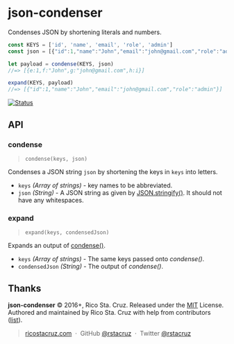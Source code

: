 # json-condenser

Condenses JSON by shortening literals and numbers.

```js
const KEYS = ['id', 'name', 'email', 'role', 'admin']
const json = [{"id":1,"name":"John","email":"john@gmail.com","role":"admin"}]

let payload = condense(KEYS, json)
//=> [{e:1,f:"John",g:"john@gmail.com",h:i}]

expand(KEYS, payload)
//=> [{"id":1,"name":"John","email":"john@gmail.com","role":"admin"}]
```

[![Status](https://travis-ci.org/rstacruz/json-condenser.svg?branch=master)](https://travis-ci.org/rstacruz/json-condenser "See test builds")

## API

### condense

> `condense(keys, json)`

Condenses a JSON string `json` by shortening the keys in `keys` into letters.

- `keys` *(Array of strings)* - key names to be abbreviated.
- `json` *(String)* - A JSON string as given by [JSON.stringify()](http://devdocs.io/javascript/global_objects/json/stringify). It should not have any whitespaces.


### expand

> `expand(keys, condensedJson)`

Expands an output of [condense()](#condense).

- `keys` *(Array of strings)* - The same keys passed onto *condense()*.
- `condensedJson` *(String)* - The output of *condense()*.

## Thanks

**json-condenser** © 2016+, Rico Sta. Cruz. Released under the [MIT] License.<br>
Authored and maintained by Rico Sta. Cruz with help from contributors ([list][contributors]).

> [ricostacruz.com](http://ricostacruz.com) &nbsp;&middot;&nbsp;
> GitHub [@rstacruz](https://github.com/rstacruz) &nbsp;&middot;&nbsp;
> Twitter [@rstacruz](https://twitter.com/rstacruz)

[MIT]: http://mit-license.org/
[contributors]: http://github.com/rstacruz/json-condenser/contributors
